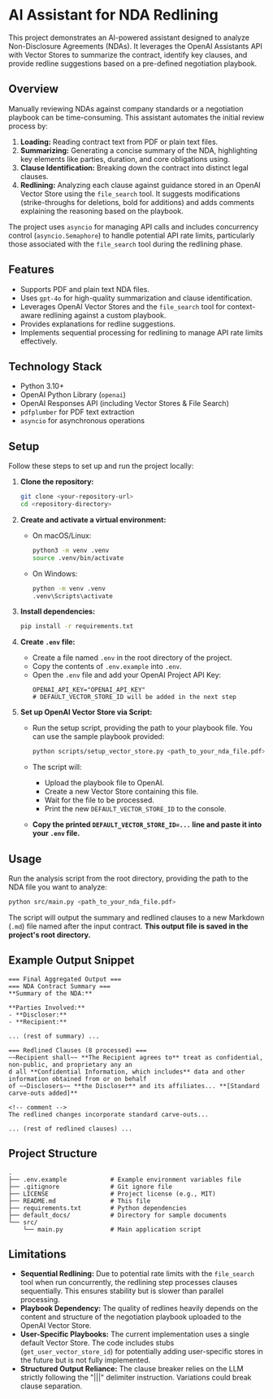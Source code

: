 # AI Assistant for NDA Redlining

This project demonstrates an AI-powered assistant designed to analyze Non-Disclosure Agreements (NDAs). It leverages the OpenAI Assistants API with Vector Stores to summarize the contract, identify key clauses, and provide redline suggestions based on a pre-defined negotiation playbook.

## Overview

Manually reviewing NDAs against company standards or a negotiation playbook can be time-consuming. This assistant automates the initial review process by:

1.  **Loading:** Reading contract text from PDF or plain text files.
2.  **Summarizing:** Generating a concise summary of the NDA, highlighting key elements like parties, duration, and core obligations using.
3.  **Clause Identification:** Breaking down the contract into distinct legal clauses.
4.  **Redlining:** Analyzing each clause against guidance stored in an OpenAI Vector Store using the `file_search` tool. It suggests modifications (strike-throughs for deletions, bold for additions) and adds comments explaining the reasoning based on the playbook.

The project uses `asyncio` for managing API calls and includes concurrency control (`asyncio.Semaphore`) to handle potential API rate limits, particularly those associated with the `file_search` tool during the redlining phase.

## Features

*   Supports PDF and plain text NDA files.
*   Uses `gpt-4o` for high-quality summarization and clause identification.
*   Leverages OpenAI Vector Stores and the `file_search` tool for context-aware redlining against a custom playbook.
*   Provides explanations for redline suggestions.
*   Implements sequential processing for redlining to manage API rate limits effectively.

## Technology Stack

*   Python 3.10+
*   OpenAI Python Library (`openai`)
*   OpenAI Responses API (including Vector Stores & File Search)
*   `pdfplumber` for PDF text extraction
*   `asyncio` for asynchronous operations

## Setup

Follow these steps to set up and run the project locally:

1.  **Clone the repository:**
    ```bash
    git clone <your-repository-url>
    cd <repository-directory>
    ```

2.  **Create and activate a virtual environment:**
    *   On macOS/Linux:
        ```bash
        python3 -m venv .venv
        source .venv/bin/activate
        ```
    *   On Windows:
        ```bash
        python -m venv .venv
        .venv\Scripts\activate
        ```

3.  **Install dependencies:**
    ```bash
    pip install -r requirements.txt
    ```

4.  **Create `.env` file:**
    *   Create a file named `.env` in the root directory of the project.
    *   Copy the contents of `.env.example` into `.env`.
    *   Open the `.env` file and add your OpenAI Project API Key:
        ```dotenv
        OPENAI_API_KEY="OPENAI_API_KEY"
        # DEFAULT_VECTOR_STORE_ID will be added in the next step
        ```

5.  **Set up OpenAI Vector Store via Script:**
    *   Run the setup script, providing the path to your playbook file. You can use the sample playbook provided:

        ```bash
        python scripts/setup_vector_store.py <path_to_your_nda_file.pdf>
        ```

    *   The script will:
        *   Upload the playbook file to OpenAI.
        *   Create a new Vector Store containing this file.
        *   Wait for the file to be processed.
        *   Print the new `DEFAULT_VECTOR_STORE_ID` to the console.
    *   **Copy the printed `DEFAULT_VECTOR_STORE_ID=...` line and paste it into your `.env` file.**

## Usage

Run the analysis script from the root directory, providing the path to the NDA file you want to analyze:

```bash
python src/main.py <path_to_your_nda_file.pdf>
```

The script will output the summary and redlined clauses to a new Markdown (`.md`) file named after the input contract. **This output file is saved in the project's root directory.**

## Example Output Snippet

```text
=== Final Aggregated Output ===
=== NDA Contract Summary ===
**Summary of the NDA:**

**Parties Involved:**
- **Discloser:**
- **Recipient:**

... (rest of summary) ...

=== Redlined Clauses (8 processed) ===
~~Recipient shall~~ **The Recipient agrees to** treat as confidential, non-public, and proprietary any an
d all **Confidential Information, which includes** data and other information obtained from or on behalf
of ~~Disclosers~~ **the Discloser** and its affiliates... **[Standard carve-outs added]**

<!-- comment -->
The redlined changes incorporate standard carve-outs...

... (rest of redlined clauses) ...
```

## Project Structure

```
.
├── .env.example            # Example environment variables file
├── .gitignore              # Git ignore file
├── LICENSE                 # Project license (e.g., MIT)
├── README.md               # This file
├── requirements.txt        # Python dependencies
├── default_docs/           # Directory for sample documents
└── src/
    └── main.py             # Main application script
```

## Limitations

*   **Sequential Redlining:** Due to potential rate limits with the `file_search` tool when run concurrently, the redlining step processes clauses sequentially. This ensures stability but is slower than parallel processing.
*   **Playbook Dependency:** The quality of redlines heavily depends on the content and structure of the negotiation playbook uploaded to the OpenAI Vector Store.
*   **User-Specific Playbooks:** The current implementation uses a single default Vector Store. The code includes stubs (`get_user_vector_store_id`) for potentially adding user-specific stores in the future but is not fully implemented.
*   **Structured Output Reliance:** The clause breaker relies on the LLM strictly following the "|||" delimiter instruction. Variations could break clause separation.